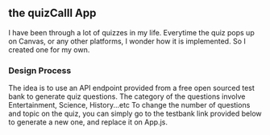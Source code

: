 ## the quizCalll App

I have been through a lot of quizzes in my life. Everytime the quiz pops up on Canvas, or any other platforms,
I wonder how it is implemented. So I created one for my own.

### Design Process
The idea is to use an API endpoint provided from a free open sourced test bank to generate quiz questions.
The category of the questions involve Entertainment, Science, History...etc
To change the number of questions and topic on the quiz, you can simply go to the testbank link provided below to generate a new one,
and replace it on App.js.

